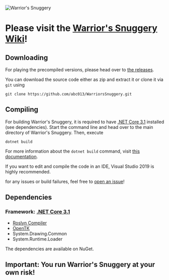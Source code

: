 ![Warrior's Snuggery](https://i.imgur.com/Is8gUOz.png)
# Please visit the [Warrior's Snuggery Wiki](https://github.com/abc013/WarriorsSnuggery/wiki)!

## Downloading
For playing the precompiled versions, please head over to [the releases](https://github.com/abc013/WarriorsSnuggery/releases).

You can download the source code either as zip and extract it or clone it via `git` using 
```git
git clone https://github.com/abc013/WarriorsSnuggery.git
```
## Compiling
For building Warrior's Snuggery, it is required to have [.NET Core 3.1](https://dotnet.microsoft.com/download/dotnet-core/3.1) installed (see dependencies).
Start the command line and head over to the main directory of Warrior's Snuggery. Then, execute
```
dotnet build
```
For more information about the `dotnet build` command, visit [this documentation](https://docs.microsoft.com/en-us/dotnet/core/tools/dotnet-build).


If you want to edit and compile the code in an IDE, Visual Studio 2019 is highly recommended.

for any issues or build failures, feel free to [open an issue](https://github.com/abc013/WarriorsSnuggery/issues/new)!

## Dependencies
### Framework: [.NET Core 3.1](https://dotnet.microsoft.com/download/dotnet-core/3.1)
- [Roslyn Compiler](https://github.com/dotnet/roslyn)
- [OpenTK](https://github.com/opentk/opentk)
- System.Drawing.Common
- System.Runtime.Loader

The dependencies are available on NuGet.

## Important: You run Warrior's Snuggery at your own risk!

